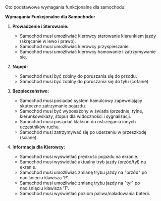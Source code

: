 Oto podstawowe wymagania funkcjonalne dla samochodu:

**Wymagania Funkcjonalne dla Samochodu:**

1.  **Prowadzenie i Sterowanie:**
    *   Samochód musi umożliwiać kierowcy sterowanie kierunkiem jazdy (skręcanie w lewo i prawo).
    *   Samochód musi umożliwiać kierowcy przyspieszanie.
    *   Samochód musi umożliwiać kierowcy hamowanie i zatrzymywanie się.
    

2.  **Napęd:**
    *   Samochód musi być zdolny do poruszania się do przodu.
    *   Samochód musi być zdolny do poruszania się do tyłu (cofanie).

3.  **Bezpieczeństwo:**
    *   Samochód musi posiadać system hamulcowy zapewniający skuteczne zatrzymanie pojazdu.
    *   Samochód musi być wyposażony w światła (przednie, tylne, kierunkowskazy, stopu) dla widoczności i sygnalizacji.
    *   Samochód musi posiadać klakson do ostrzegania innych uczestników ruchu.
    *   Samochód musi zatrzymywać się po uderzeniu w przeszkodę (ścianę).
   

5.  **Informacja dla Kierowcy:**
    *   Samochód musi wyświetlać prędkość pojazdu na ekranie.
    *   Samochód musi wyświetlać aktualny tryb jazdy (przód/tył) na ekranie.
    *   Samochód musi umożliwiać zmianę trybu jazdy na "przód" po naciśnięciu klawisza 'P'.
    *   Samochód musi umożliwiać zmianę trybu jazdy na "tył" po naciśnięciu klawisza 'T'.
    *   Samochód musi wyświetlać poziom paliwa/naładowania baterii.
   